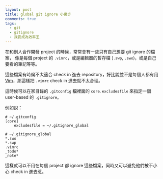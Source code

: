 ```yaml
---
layout: post
title: global git ignore 小撇步
comments: true
tags:
  - git
  - gitignore
  - 我要成為效率王
---
```


在和別人合作開發 project 的時候，常常會有一些只有自己想要 git ignore 的檔案，
像是每個 project 的 `.vimrc`，或是編輯器的暫存檔 (`.swp`, `.swo`)，或是自己要看的筆記等等。

這些檔案有時候不太適合 check in 進去 repository，好比說並不是每個人都有用 [Vim](http://mz026.logdown.com/posts/216100-vim-and-i)，那這樣把 `.vimrc` check in 進去就不太合理。

這時候可以在家目錄的 `.gitconfig` 檔裡面的 `core.excludesfile` 來指定一個 user-based 的 `.gitignore`。

例如說：

```
# ~/.gitconfig
[core]
	excludesfile = ~/.gitignore_global
```

```
# ~/.gitignore_global
*.swo
*.swp
.vimrc
_todo*
_note*
```

這樣就可以不用在每個 project 都 ignore 這些檔案，同時又可以避免他們被不小心 check in 進去惹。
